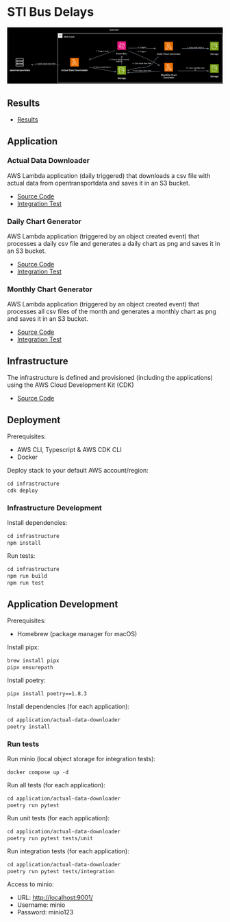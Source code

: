 # STI Bus Delays

![overview](doc/img/overview.png)

## Results

- [Results](doc/results/results.md)

## Application

### Actual Data Downloader

AWS Lambda application (daily triggered) that downloads a csv file with actual data from
opentransportdata and saves it in an S3 bucket.

- [Source Code](application/actual-data-downloader/actual_data_downloader/index.py)
- [Integration Test](application/actual-data-downloader/tests/integration/test_index.py)

### Daily Chart Generator

AWS Lambda application (triggered by an object created event) that processes a daily csv file and generates a daily
chart as png and saves it in an S3 bucket.

- [Source Code](application/daily-chart-generator/daily_chart_generator/index.py)
- [Integration Test](application/daily-chart-generator/tests/integration/test_index.py)

### Monthly Chart Generator

AWS Lambda application (triggered by an object created event) that processes all csv files of the month and
generates a monthly
chart as png and saves it in an S3 bucket.

- [Source Code](application/monthly-chart-generator/monthly_chart_generator/index.py)
- [Integration Test](application/monthly-chart-generator/tests/integration/test_index.py)

## Infrastructure

The infrastructure is defined and provisioned (including the applications)  using the AWS Cloud Development Kit (CDK)

- [Source Code](infrastructure/lib/sti-bus-delays-stack.ts)

## Deployment

Prerequisites:

- AWS CLI, Typescript & AWS CDK CLI
- Docker

Deploy stack to your default AWS account/region:

```shell
cd infrastructure
cdk deploy
```

### Infrastructure Development

Install dependencies:

```shell
cd infrastructure
npm install
```

Run tests:

```shell
cd infrastructure
npm run build
npm run test
```

## Application Development

Prerequisites:

- Homebrew (package manager for macOS)

Install pipx:

```shell
brew install pipx
pipx ensurepath
```

Install poetry:

```shell
pipx install poetry==1.8.3
```

Install dependencies (for each application):

```shell
cd application/actual-data-downloader
poetry install
```

### Run tests

Run minio (local object storage for integration tests):

```shell
docker compose up -d
```

Run all tests (for each application):

```shell
cd application/actual-data-downloader
poetry run pytest 
```

Run unit tests (for each application):

```shell
cd application/actual-data-downloader
poetry run pytest tests/unit
```

Run integration tests (for each application):

```shell
cd application/actual-data-downloader
poetry run pytest tests/integration
```

Access to minio:

- URL: <http://localhost:9001/>
- Username: minio
- Password: minio123
